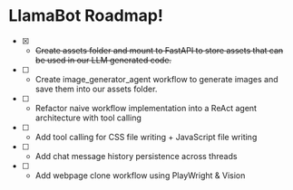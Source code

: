# LlamaBot Roadmap!

- [x] - ~~Create assets folder and mount to FastAPI to store assets that can be used in our LLM generated code.~~
- [ ] - Create image_generator_agent workflow to generate images and save them into our assets folder.

- [ ] - Refactor naive workflow implementation into a ReAct agent architecture with tool calling
- [ ] - Add tool calling for CSS file writing + JavaScript file writing
- [ ] - Add chat message history persistence across threads
- [ ] -  Add webpage clone workflow using PlayWright & Vision